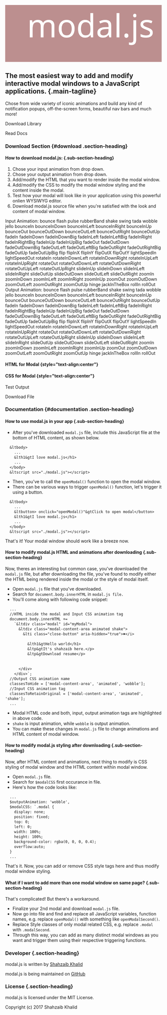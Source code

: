 ![modaljs](./images/modaljs.svg)

The most easiest way to add and modify interactive modal windows to a JavaScript applications. {.main-tagline}
----------------------------------------------------------------------------------------------

Chose from wide variety of iconic animations and build any kind of
notification popups, off-the-screen forms, beautiful nav bars and much
more!

Download Library

Read Docs

### Download Section {#download .section-heading}

#### How to download modal.js: {.sub-section-heading}

1.  Chose your input animation from drop down.
2.  Chose your output animation from drop down.
3.  Add/modify the HTML that you want to render inside the modal window.
4.  Add/modify the CSS to modify the modal window styling and the
    content inside the modal.
5.  Test how your modal will look like in your application using this
    powerful onlien WYSIWYG editor.
6.  Download modal.js source file when you're satisfied with the look
    and content of modal window.

Input Animation: bounce flash pulse rubberBand shake swing tada wobble
jello bounceIn bounceInDown bounceInLeft bounceInRight bounceInUp
bounceOut bounceOutDown bounceOutLeft bounceOutRight bounceOutUp fadeIn
fadeInDown fadeInDownBig fadeInLeft fadeInLeftBig fadeInRight
fadeInRightBig fadeInUp fadeInUpBig fadeOut fadeOutDown fadeOutDownBig
fadeOutLeft fadeOutLeftBig fadeOutRight fadeOutRightBig fadeOutUp
fadeOutUpBig flip flipInX flipInY flipOutX flipOutY lightSpeedIn
lightSpeedOut rotateIn rotateInDownLeft rotateInDownRight rotateInUpLeft
rotateInUpRight rotateOut rotateOutDownLeft rotateOutDownRight
rotateOutUpLeft rotateOutUpRight slideInUp slideInDown slideInLeft
slideInRight slideOutUp slideOutDown slideOutLeft slideOutRight zoomIn
zoomInDown zoomInLeft zoomInRight zoomInUp zoomOut zoomOutDown
zoomOutLeft zoomOutRight zoomOutUp hinge jackInTheBox rollIn rollOut \
 Output Animation: bounce flash pulse rubberBand shake swing tada wobble
jello bounceIn bounceInDown bounceInLeft bounceInRight bounceInUp
bounceOut bounceOutDown bounceOutLeft bounceOutRight bounceOutUp fadeIn
fadeInDown fadeInDownBig fadeInLeft fadeInLeftBig fadeInRight
fadeInRightBig fadeInUp fadeInUpBig fadeOut fadeOutDown fadeOutDownBig
fadeOutLeft fadeOutLeftBig fadeOutRight fadeOutRightBig fadeOutUp
fadeOutUpBig flip flipInX flipInY flipOutX flipOutY lightSpeedIn
lightSpeedOut rotateIn rotateInDownLeft rotateInDownRight rotateInUpLeft
rotateInUpRight rotateOut rotateOutDownLeft rotateOutDownRight
rotateOutUpLeft rotateOutUpRight slideInUp slideInDown slideInLeft
slideInRight slideOutUp slideOutDown slideOutLeft slideOutRight zoomIn
zoomInDown zoomInLeft zoomInRight zoomInUp zoomOut zoomOutDown
zoomOutLeft zoomOutRight zoomOutUp hinge jackInTheBox rollIn rollOut

#### HTML for Modal {style="text-align:center"}

#### CSS for Modal {style="text-align:center"}

Test Output

Download File

### Documentation {#documentation .section-heading}

#### How to use modal.js in your app {.sub-section-heading}

-   After you've downloaded `modal.js` file, include this JavaScript
    file at the bottom of HTML content, as shown below.

<!-- -->

      &ltbody>
        ...
        &lth1&gtI love modal.js</h1>
        ...
      </body>
      &ltscript src="./modal.js"></script>
      

-   Then, you've to call the `openModal()` function to open the modal
    window.
-   There can be various ways to trigger `openModal()` function, let's
    trigger it using a button.

<!-- -->

      &ltbody>
        ...
        &ltbutton> onclick="openModal()"&gtClick to open modal</button>
        &lth1&gtI love modal.js</h1>
        ...
      </body>
      &ltscript src="./modal.js"></script>
      

That's it! Your modal window should work like a breeze now.

#### How to modify modal.js HTML and animations after downloading {.sub-section-heading}

Now, theres an interesting but common case, you've downloaded the
`modal.js` file, but after downloading the file, you've found to modify
either the HTML being rendered inside the modal or the style of modal
itself.

-   Open `modal.js` file that you've downloaded.
-   Search for `document.body.innerHTML` in `modal.js file.`
-   You'll come along with following code snippet:

<!-- -->

      ...
      //HTML inside the modal and Input CSS animation tag
      document.body.innerHTML += 
        `&ltdiv class="modal" id="myModal">
          &ltdiv class="modal-content-area animated shake">
            &lti class="close-button" aria-hidden="true">✖</i>
            
              &lth1&gtHello world</h1>
              &ltp&gtIt's shahzaib here.</p>
              &ltp&gtDownload resume</p>
            
            
          </div>
        </div>`;
      //Output CSS animation name              
      classesToHide = ['modal-content-area', 'animated', 'wobble'];
      //Input CSS animation tag
      classesToRetainOriginal = ['modal-content-area', 'animated', 'shake'];
      ...
      

-   Modal HTML code and both, input, output animation tags are
    highlighted in above code.
-   `shake` is input animation, while `wobble` is output animation.
-   You can make these changes in `modal.js` file to change animations
    and HTML content of modal window.

#### How to modify modal.js styling after downloading {.sub-section-heading}

Now, after HTML content and animations, next thing to modify is CSS
styling of modal window and the HTML content within modal window.

-   Open `modal.js` file.
-   Search for `$modalCSS` first occurance in file.
-   Here's how the code looks like:

<!-- -->

      ...
      $outputAnimation: 'wobble',
      $modalCSS: `.modal {
        display: none;
        position: fixed;
        top: 0;
        left: 0;
        width: 100%;
        height: 100%;
        background-color: rgba(0, 0, 0, 0.4);
        overflow:auto;
      }
      ...
      

That's it. Now, you can add or remove CSS style tags here and thus
modify modal window styling.

#### What if I want to add more than one modal window on same page? {.sub-section-heading}

That's complicated! But there's a workaround.

-   Finalize your 2nd modal and download `modal.js` file.
-   Now go into file and find and replace all JavaScript variables,
    function names, e.g. replace `openModal()` with something like
    `openModalSecond()`.
-   Replace Style classes of only modal related CSS, e.g. replace
    `.modal` with `.modalSecond`.
-   Through this way, you can add as many distinct modal windows as you
    want and trigger them using their respective triggering functions.

### Developer {.section-heading}

modal.js is written by [Shahzaib Khalid](shahzaibkhalid.com)

modal.js is being maintained on
[GitHub](https://github.com/shahzaibkhalid/modaljs)

### License {.section-heading}

modal.js is licensed under the MIT License.

Copyright (c) 2017 Shahzaib Khalid
